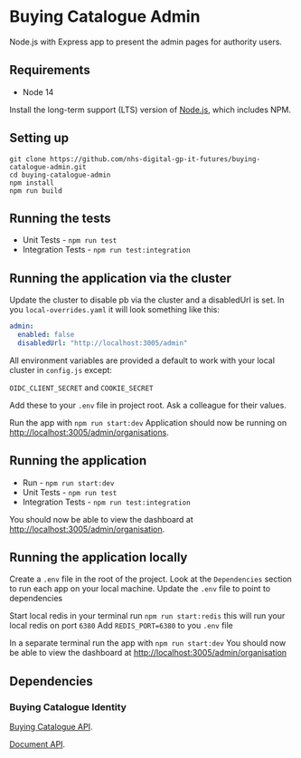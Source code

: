 # Buying Catalogue Admin

Node.js with Express app to present the admin pages for authority users.
  
## Requirements

- Node 14

Install the long-term support (LTS) version of [Node.js](https://nodejs.org/en/), which includes NPM.

## Setting up

```shell
git clone https://github.com/nhs-digital-gp-it-futures/buying-catalogue-admin.git
cd buying-catalogue-admin
npm install
npm run build
```

## Running the tests

- Unit Tests - `npm run test`
- Integration Tests - `npm run test:integration`

## Running the application via the cluster

Update the cluster to disable pb via the cluster and a disabledUrl is set. In you `local-overrides.yaml` it will look something like this:

```yaml
admin: 
  enabled: false 
  disabledUrl: "http://localhost:3005/admin"
```

All environment variables are provided a default to work with your local cluster in `config.js` except:

`OIDC_CLIENT_SECRET` and `COOKIE_SECRET`

Add these to your `.env` file in project root. Ask a colleague for their values.

Run the app with `npm run start:dev`
Application should now be running on <http://localhost:3005/admin/organisations>.

## Running the application

- Run - `npm run start:dev`
- Unit Tests - `npm run test`
- Integration Tests - `npm run test:integration`

You should now be able to view the dashboard at <http://localhost:3005/admin/organisation>.

## Running the application locally

Create a `.env` file in the root of the project.
Look at the `Dependencies` section to run each app on your local machine.
Update the `.env` file to point to dependencies

Start local redis in your terminal run `npm run start:redis` this will run your local redis on port `6380`
Add `REDIS_PORT=6380` to you `.env` file

In a separate terminal run the app with `npm run start:dev`
You should now be able to view the dashboard at [http://localhost:3005/admin/organisation](http://localhost:3005/admin/organisation)

## Dependencies

### Buying Catalogue Identity

[Buying Catalogue API](https://github.com/nhs-digital-gp-it-futures/BuyingCatalogueService).

[Document API](https://github.com/nhs-digital-gp-it-futures/BuyingCatalogueDocumentService).
